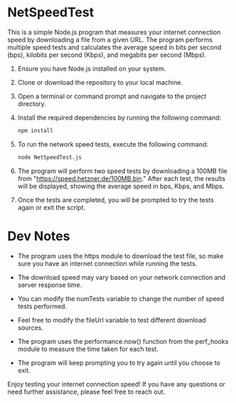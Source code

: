 # NetSpeedTest

This is a simple Node.js program that measures your internet connection speed by downloading a file from a given URL. The program performs multiple speed tests and calculates the average speed in bits per second (bps), kilobits per second (Kbps), and megabits per second (Mbps).

1. Ensure you have Node.js installed on your system.
2. Clone or download the repository to your local machine.
3. Open a terminal or command prompt and navigate to the project directory.
4. Install the required dependencies by running the following command:

    ```bash
    npm install
    ```

5. To run the network speed tests, execute the following command:

    ```bash
    node NetSpeedTest.js
    ```

6. The program will perform two speed tests by downloading a 100MB file from "https://speed.hetzner.de/100MB.bin." After each test, the results will be displayed, showing the average speed in bps, Kbps, and Mbps.
7. Once the tests are completed, you will be prompted to try the tests again or exit the script.

# Dev Notes
* The program uses the https module to download the test file, so make sure you have an internet connection while running the tests.

* The download speed may vary based on your network connection and server response time.

* You can modify the numTests variable to change the number of speed tests performed.

* Feel free to modify the fileUrl variable to test different download sources.

* The program uses the performance.now() function from the perf_hooks module to measure the time taken for each test.

* The program will keep prompting you to try again until you choose to exit.

Enjoy testing your internet connection speed! If you have any questions or need further assistance, please feel free to reach out.